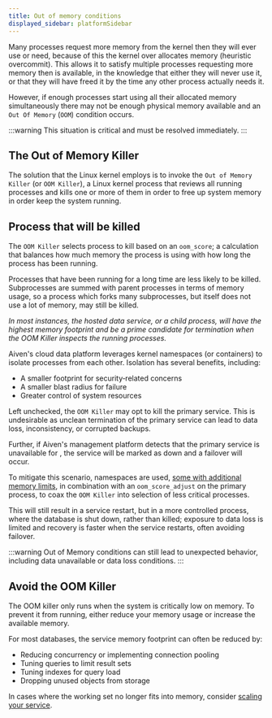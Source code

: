 ```yaml
---
title: Out of memory conditions
displayed_sidebar: platformSidebar
---
```


Many processes request more memory from the kernel then they will ever use or need, because of this the kernel over allocates memory (heuristic overcommit).
This allows it to satisfy multiple processes requesting more memory then is available, in the knowledge that either they will never use it, or that they will have freed it by the time any other process actually needs it.

However, if enough processes start using all their allocated memory
simultaneously there may not be enough physical memory available and an
`Out Of Memory` (`OOM`) condition occurs.

:::warning
This situation is critical and must be resolved immediately.
:::

## The Out of Memory Killer

The solution that the Linux kernel employs is to invoke the
`Out of Memory Killer` (or `OOM Killer`), a Linux kernel process that
reviews all running processes and kills one or more of them in order to
free up system memory in order keep the system running.

## Process that will be killed

The `OOM Killer` selects process to kill based on an `oom_score`; a
calculation that balances how much memory the process is using with how
long the process has been running.

Processes that have been running for a long time are less likely to be
killed. Subprocesses are summed with parent processes in terms of memory
usage, so a process which forks many subprocesses, but
itself does not use a lot of memory, may still be killed.

*In most instances, the hosted data service, or a child process, will
have the highest memory footprint and be a prime candidate for
termination when the OOM Killer inspects the running processes.*

Aiven's cloud data platform leverages kernel namespaces (or containers)
to isolate processes from each other. Isolation has several benefits,
including:

- A smaller footprint for security‑related concerns
- A smaller blast radius for failure
- Greater control of system resources

Left unchecked, the `OOM Killer` may opt to kill the primary service.
This is undesirable as unclean termination of the primary service can
lead to data loss, inconsistency, or corrupted backups.

Further, if Aiven's management platform detects that the primary
service is unavailable for , the service will be marked as down and a
failover will occur.

To mitigate this scenario, namespaces are used,
[some with additional memory limits](/docs/platform/concepts/service-memory-limits), in combination with an `oom_score_adjust` on the primary
process, to coax the `OOM Killer` into selection of less critical
processes.

This will still result in a service restart, but in a more controlled
process, where the database is shut down, rather than killed; exposure
to data loss is limited and recovery is faster when the service
restarts, often avoiding failover.

:::warning
Out of Memory conditions can still lead to unexpected behavior,
including data unavailable or data loss conditions.
:::

## Avoid the OOM Killer

The OOM killer only runs when the system is critically low on memory.
To prevent it from running, either reduce your memory usage or
increase the available memory.

For most databases, the service memory footprint can often be reduced
by:

- Reducing concurrency or implementing connection pooling
- Tuning queries to limit result sets
- Tuning indexes for query load
- Dropping unused objects from storage

In cases where the working set no longer fits into memory, consider
[scaling your service](/docs/platform/howto/scale-services).
